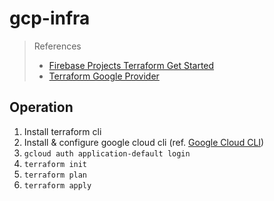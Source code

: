# gcp-infra

> References
>
> - [Firebase Projects Terraform Get Started](https://firebase.google.com/docs/projects/terraform/get-started)
> - [Terraform Google Provider](https://registry.terraform.io/providers/hashicorp/google/latest/docs)

## Operation

1. Install terraform cli
2. Install & configure google cloud cli (ref. [Google Cloud CLI](https://cloud.google.com/sdk/docs/install-sdk))
3. `gcloud auth application-default login`
4. `terraform init`
5. `terraform plan`
6. `terraform apply`
